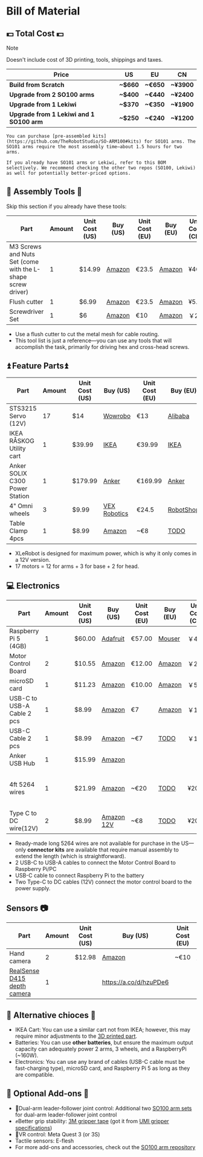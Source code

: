 # **Bill of Material**

## 💵 Total Cost 💵

> [!NOTE]
Doesn't include cost of 3D printing, tools, shippings and taxes.
> 

| Price | US | EU | CN |
| --- | --- | --- | --- |
| **Build from Scratch** | **~$660** | **~€650** | **~¥3900** |
| **Upgrade from 2 SO100 arms** | **~$400** | **~€440** | **~¥2400** |
| **Upgrade from 1 Lekiwi** | **~$370** | **~€350** | **~¥1900** |
| **Upgrade from 1 Lekiwi and 1 SO100 arm** | **~$250** | **~€240** | **~¥1200** |

```{tip}
You can purchase [pre-assembled kits](https://github.com/TheRobotStudio/SO-ARM100#kits) for SO101 arms. The SO101 arms require the most assembly time—about 1.5 hours for two arms.
```

```{note}
If you already have SO101 arms or Lekiwi, refer to this BOM selectively. We recommend checking the other two repos (SO100, Lekiwi) as well for potentially better-priced options.
```

## 🔨 Assembly Tools 🔨

Skip this section if you already have these tools:

| Part | Amount | Unit Cost (US) | Buy (US) | Unit Cost (EU) | Buy (EU) | Unit Cost (CN) | Buy (CN) |
| --- | --- | --- | --- | --- | --- | --- | --- |
| M3 Screws and Nuts Set (come with the L-shape screw driver) | 1 | $14.99 | [Amazon](https://a.co/d/4NfBpNS) | €23.5 | [Amazon](https://www.amazon.fr/Cylindrique-Inoxydable-M2-Socket-Assortiment/dp/B09Y8WYFWD/) | ¥40 | [Taobao](https://item.taobao.com/item.htm?abbucket=14&detail_redpacket_pop=true&id=614760389801&ltk2=1745773029845cww4kdo78gamgx9c4hl35&ns=1&priceTId=2100c82517457730113487286e0bc2&query=m3%E5%86%85%E5%85%AD%E8%A7%92%E8%9E%BA%E4%B8%9D%E5%A5%97%E8%A3%85&skuId=4501144438660&spm=a21n57.1.hoverItem.20&utparam=%7B%22aplus_abtest%22%3A%2256d17236f81617358b208d1cf05155cf%22%7D&xxc=taobaoSearch) |
| Flush cutter | 1 | $6.99 | [Amazon](https://a.co/d/61KlrZp) | €23.5 | [Amazon](https://www.amazon.fr/Cylindrique-Inoxydable-M2-Socket-Assortiment/dp/B09Y8WYFWD/) | ¥5.8 | [Taobao](https://item.taobao.com/item.htm?abbucket=14&detail_redpacket_pop=true&id=706039364576&ltk2=1745773187187erh7ued4gqcyyk5573rir&ns=1&priceTId=2100c82517457731790992641e0bc2&query=%E5%89%AA%E7%BA%BF%E9%92%B3&skuId=4964064736437&spm=a21n57.1.hoverItem.5&utparam=%7B%22aplus_abtest%22%3A%22474017eea48950332239eaf78d326730%22%7D&xxc=taobaoSearch) |
| Screwdriver Set | 1 | $6 | [Amazon](https://www.amazon.com/Precision-Phillips-Screwdriver-Electronics-Computer/dp/B0DB227RTH) | €10 | [Amazon](https://www.amazon.fr/dp/B08ZXVMVYD/) | ￥20 | [Taobao](https://e.tb.cn/h.6ReL0wwgtPuSmNV?tk=3rLDV10AVtr) |
- Use a flush cutter to cut the metal mesh for cable routing.
- This tool list is just a reference—you can use any tools that will accomplish the task, primarily for driving hex and cross-head screws.

## ⏫ Feature Parts⏫

| Part | Amount | Unit Cost (US) | Buy (US) | Unit Cost (EU) | Buy (EU) | Unit Cost (CN) | Buy (CN) |
| --- | --- | --- | --- | --- | --- | --- | --- |
| STS3215 Servo (12V) | 17 | $14 | [Wowrobo](https://shop.wowrobo.com/products/feetech-sts3215-servo-12v-30kg-high-torque-servo-for-so-arm100) | €13 | [Alibaba](https://www.alibaba.com/product-detail/6PCS-7-4V-STS3215-Servos-for_1600523509006.html) | ￥108 | [TaoBao](https://item.taobao.com/item.htm?id=712179366565&skuId=5268252241438) |
| IKEA RÅSKOG Utility cart | 1 | $39.99 | [IKEA](https://www.ikea.com/us/en/p/raskog-utility-cart-black-40582181/#content) | €39.99 | [IKEA](https://www.ikea.com/nl/en/p/raskog-trolley-white-30586783/) | ￥249 | [IKEA](https://www.ikea.cn/cn/zh/p/raskog-la-si-ke-shou-tui-che-bai-se-70376721/) |
| Anker SOLIX C300 Power Station | 1 | $179.99 | [Anker](https://www.ankersolix.com/products/c300-dc?variant=49702163972426&ref=naviMenu_pps) | €169.99 | [Anker](https://www.anker.com/eu-en/products/a17260z1?variant=44598991323326&ref=naviMenu_pps) | ￥899 | [Taobao](https://e.tb.cn/h.6PQRiymMOteAgrb?tk=m6L3V3frrfp) |
| 4" Omni wheels | 3 | $9.99 | [VEX Robotics](https://www.vexrobotics.com/omni-wheels.html?srsltid=AfmBOorWdWT-FIiWSAbicYWSxqYr-d5X3CJSGxMkO33WO0thwlTn4DQu) | €24.5 | [RobotShop](https://eu.robotshop.com/products/100mm-omnidirectional-wheel-brass-bearing-rollers) | ￥135 | [PDD](https://mobile.yangkeduo.com/goods.html?ps=kKWPC7xuzw) |
| Table Clamp 4pcs | 1 | $8.99 | [Amazon](https://www.amazon.com/TAODAN-Trigger-Ratchet-Woodworking-Processes/dp/B0DJNXF8WH?rps=1&sr=1-18) | ~€8 | [TODO](https://www.notion.so/Bill-of-Material-21abb280f59380f48e49e5c51df2b37f?pvs=21) | ￥9.2 | [TaoBao](https://detail.tmall.com/item.htm?id=801399113134&skuId=5633627126649) |

- XLeRobot is designed for maximum power, which is why it only comes in a 12V version.
- 17 motors = 12 for arms + 3 for base + 2 for head.

## 💻 Electronics

| Part | Amount | Unit Cost (US) | Buy (US) | Unit Cost (EU) | Buy (EU) | Unit Cost (CN) | Buy (CN) |
| --- | --- | --- | --- | --- | --- | --- | --- |
| Raspberry Pi 5 (4GB) | 1 | $60.00 | [Adafruit](https://www.adafruit.com/product/5812) | €57.00 | [Mouser](https://eu.mouser.com/ProductDetail/Raspberry-Pi/SC1111?qs=HoCaDK9Nz5fnLhlMNnKTiQ%3D%3D) | ￥410 | [Taobao](https://e.tb.cn/h.64IIvlisvAL15g8?tk=fdOVexkHECW) |
| Motor Control Board | 2 | $10.55 | [Amazon](https://www.amazon.com/Waveshare-Integrates-Control-Circuit-Supports/dp/B0CTMM4LWK/) | €12.00 | [Amazon](https://www.amazon.fr/Waveshare-Integrates-Control-Applicable-Integrate/dp/B0CJ6TP3TP) | ￥24 | [Taobao](https://e.tb.cn/h.64DOUpLpB5crVdH?tk=BSaTex9UHWj) |
| microSD card | 1 | $11.23 | [Amazon](https://www.amazon.com/SanDisk-Extreme-microSDXC-Memory-Adapter/dp/B09X7C7LL1/) | €10.00 | [Amazon](https://www.amazon.fr/Lexar-Carte-Micro-adaptateur-Smartphone/dp/B08XZ2KS1F) | ￥58 | [Taobao](https://e.tb.cn/h.64DMZzLz5h26s12?tk=eImPex96lCQ) |
| USB-C to USB-A Cable 2 pcs | 1 | $8.99 | [Amazon](https://a.co/d/0mWsmhG) | €7 | [Amazon](https://www.amazon.fr/dp/B07BNF842T/) | ￥17 | [Taobao](https://e.tb.cn/h.64HOv24RLmYC4Yh?tk=AXpgexkDFd4) |
| USB-C Cable 2 pcs | 1 | $8.99 | [Amazon](https://a.co/d/f8hm4E2) | ~€7 | [TODO](https://www.notion.so/Bill-of-Material-21abb280f59380f48e49e5c51df2b37f?pvs=21) | ￥17 | [Taobao](https://detail.tmall.com/item.htm?abbucket=14&detail_redpacket_pop=true&id=562374737204&ltk2=1745778907089uemkvoxey50xt270pvkfcq&ns=1&priceTId=2100c80417457788995147926e0bd5&query=usbc%E6%95%B0%E6%8D%AE%E7%BA%BF&skuId=5239339491575&spm=a21n57.1.hoverItem.4&utparam=%7B%22aplus_abtest%22%3A%2250461336def889c0b534e9603672d7f7%22%7D&xxc=taobaoSearch) |
| Anker USB Hub | 1 | $15.99 | [Amazon](https://a.co/d/6tJW8lN) |  |  |  |  |
| 4ft 5264 wires | 1 | $21.99 | [Amazon](https://www.amazon.com/dp/B0D2W47V8V) | ~€20 | [TODO](https://www.notion.so/Bill-of-Material-21abb280f59380f48e49e5c51df2b37f?pvs=21) | ¥20 | [Taobao](https://e.tb.cn/h.6ZvsvUU7wlxTIqu?tk=mz7PeJUloea) 3P-1000mm and 5264 connector |
| Type C to DC wire(12V) | 2 | $8.99 | [Amazon 12V](https://www.amazon.com/dp/B0CDBWHXDZ) | ~€8 | [TODO](https://www.notion.so/Bill-of-Material-21abb280f59380f48e49e5c51df2b37f?pvs=21) | ¥20 | [Taobao 12V](https://e.tb.cn/h.6ZvuOW01EmvvHq1?tk=nzvFeJUnyuB) |
- Ready-made long 5264 wires are not available for purchase in the US—only **connector kits** are available that require manual assembly to extend the length (which is straightforward).
- 2 USB-C to USB-A cables to connect the Motor Control Board to Raspberry Pi/PC
- USB-C cable to connect Raspberry Pi to the battery
- Two Type-C to DC cables (12V) connect the motor control board to the power supply.

## Sensors 📷

| Part | Amount | Unit Cost (US) | Buy (US) | Unit Cost (EU) | Buy (EU) | Unit Cost (CN) | Buy (CN) |
| --- | --- | --- | --- | --- | --- | --- | --- |
| Hand camera | 2 | $12.98 | [Amazon](https://a.co/d/fXX2odP) | ~€10 | [TODO](https://www.notion.so/Bill-of-Material-21abb280f59380f48e49e5c51df2b37f?pvs=21) | ~￥70 | [TODO](https://www.notion.so/Bill-of-Material-21abb280f59380f48e49e5c51df2b37f?pvs=21) |
| [RealSense D415 depth camera](https://a.co/d/hzuPDe6) | 1 |  | https://a.co/d/hzuPDe6 |  |  |  |  |

## 🧩 Alternative chioces 🧩

- IKEA Cart: You can use a similar cart not from IKEA; however, this may require minor adjustments to the [3D printed part](https://www.notion.so/vectorwang/3D_Models/3D_models_for_printing/XLeRobot_special/base_connector.stl).
- Batteries: You can use **other batteries**, but ensure the maximum output capacity can adequately power 2 arms, 3 wheels, and a RaspberryPi (~160W).
- Electronics: You can use any brand of cables (USB-C cable must be fast-charging type), microSD card, and Raspberry Pi 5 as long as they are compatible.

## 🧩 Optional Add-ons 🧩

- 🙌Dual-arm leader-follower joint control: Additional two [SO100 arm sets](https://github.com/TheRobotStudio/SO-ARM100/tree/main) for dual-arm leader-follower joint control
- ✊Better grip stability: [3M gripper tape](https://www.amazon.com/gp/product/B0093CQPW8/ref=ppx_yo_dt_b_search_asin_title?ie=UTF8&psc=1) (got it from [UMI gripper specifications](https://docs.google.com/document/d/1TPYwV9sNVPAi0ZlAupDMkXZ4CA1hsZx7YDMSmcEy6EU/edit?tab=t.0#heading=h.5k5vwx2iqjqg))
- 👀VR control: Meta Quest 3 (or 3S)
- Tactile sensors: E-flesh
- For more add-ons and accessories, check out the [SO100 arm repository](https://github.com/TheRobotStudio/SO-ARM100/tree/main?tab=readme-ov-file#optional-hardware)